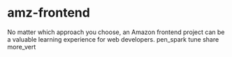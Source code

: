 # amz-frontend
No matter which approach you choose, an Amazon frontend project can be a valuable learning experience for web developers.  pen_spark     tune  share   more_vert
